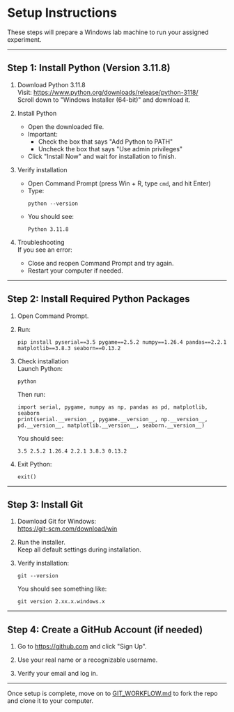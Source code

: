 # Setup Instructions

These steps will prepare a Windows lab machine to run your assigned experiment.

---

## Step 1: Install Python (Version 3.11.8)

1. Download Python 3.11.8  
   Visit: https://www.python.org/downloads/release/python-3118/  
   Scroll down to "Windows Installer (64-bit)" and download it.

2. Install Python  
   - Open the downloaded file.  
   - Important:  
     - Check the box that says "Add Python to PATH"  
     - Uncheck the box that says "Use admin privileges"  
   - Click "Install Now" and wait for installation to finish.

3. Verify installation  
   - Open Command Prompt (press Win + R, type `cmd`, and hit Enter)  
   - Type:
     ```
     python --version
     ```
   - You should see:
     ```
     Python 3.11.8
     ```

4. Troubleshooting  
   If you see an error:  
   - Close and reopen Command Prompt and try again.  
   - Restart your computer if needed.

---

## Step 2: Install Required Python Packages

1. Open Command Prompt.

2. Run:
   ```
   pip install pyserial==3.5 pygame==2.5.2 numpy==1.26.4 pandas==2.2.1 matplotlib==3.8.3 seaborn==0.13.2
   ```

3. Check installation  
   Launch Python:
   ```
   python
   ```
   Then run:
   ```
   import serial, pygame, numpy as np, pandas as pd, matplotlib, seaborn
   print(serial.__version__, pygame.__version__, np.__version__, pd.__version__, matplotlib.__version__, seaborn.__version__)
   ```
   You should see:
   ```
   3.5 2.5.2 1.26.4 2.2.1 3.8.3 0.13.2
   ```

4. Exit Python:
   ```
   exit()
   ```

---

## Step 3: Install Git

1. Download Git for Windows:  
   https://git-scm.com/download/win

2. Run the installer.  
   Keep all default settings during installation.

3. Verify installation:
   ```
   git --version
   ```
   You should see something like:
   ```
   git version 2.xx.x.windows.x
   ```

---

## Step 4: Create a GitHub Account (if needed)

1. Go to https://github.com and click "Sign Up".

2. Use your real name or a recognizable username.

3. Verify your email and log in.

---

Once setup is complete, move on to [GIT_WORKFLOW.md](GIT_WORKFLOW.md) to fork the repo and clone it to your computer.
